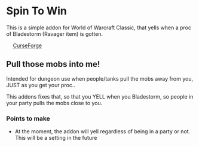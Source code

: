 # Spin To Win

This is a simple addon for World of Warcraft Classic, that yells when a proc of Bladestorm (Ravager item) is gotten.

<img src="https://media.forgecdn.net/avatars/130/458/636460205549127215.png" width="14px" height="14px"> [CurseForge](https://www.curseforge.com/wow/addons/spin-to-win)

## Pull those mobs into me!

Intended for dungeon use when people/tanks pull the mobs away from you, JUST as you get your proc..

This addons fixes that, so that you YELL when you Bladestorm, so people in your party pulls the mobs close to you.


### Points to make

* At the moment, the addon will yell regardless of being in a party or not. This will be a setting in the future
